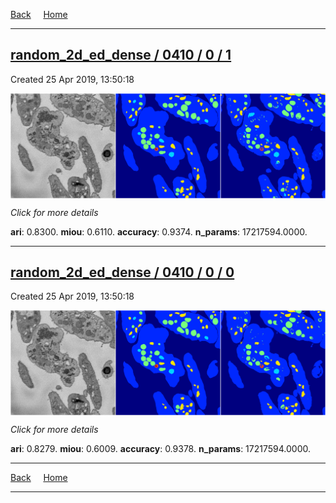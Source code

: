 
[Back](..)&nbsp;&nbsp;&nbsp;&nbsp;&nbsp;[Home](https://leapmanlab.github.io/snapshots)

---

<div class="summary"><a href="1"><h2>random_2d_ed_dense / 0410 / 0 / 1</h2></a><p>Created 25 Apr 2019, 13:50:18
</p><a href="1"><img src="1/media/summary.png" align="center"></a><p>
<i>Click for more details</i>
</p></div>

**ari**: 0.8300. **miou**: 0.6110. **accuracy**: 0.9374. **n_params**: 17217594.0000. 

---

<div class="summary"><a href="0"><h2>random_2d_ed_dense / 0410 / 0 / 0</h2></a><p>Created 25 Apr 2019, 13:50:18
</p><a href="0"><img src="0/media/summary.png" align="center"></a><p>
<i>Click for more details</i>
</p></div>

**ari**: 0.8279. **miou**: 0.6009. **accuracy**: 0.9378. **n_params**: 17217594.0000. 

---

[Back](..)&nbsp;&nbsp;&nbsp;&nbsp;&nbsp;[Home](https://leapmanlab.github.io/snapshots)

---